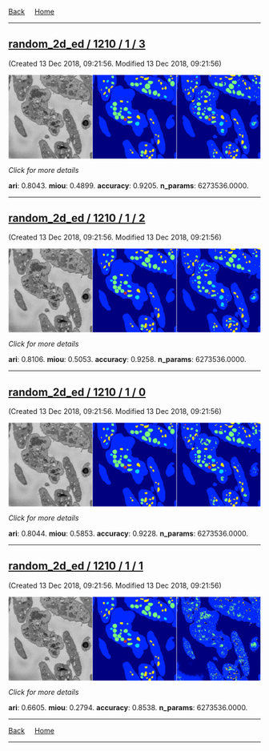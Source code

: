 
[Back](..)&nbsp;&nbsp;&nbsp;&nbsp;&nbsp;[Home](https://leapmanlab.github.io/snapshots)

---

<div class="summary"><a href="3"><h2>random_2d_ed / 1210 / 1 / 3</h2></a><p>(Created 13 Dec 2018, 09:21:56. Modified 13 Dec 2018, 09:21:56)
</p><a href="3"><img src="3/media/summary.png" align="center"></a><p>
<i>Click for more details</i>
</p></div>

**ari**: 0.8043. **miou**: 0.4899. **accuracy**: 0.9205. **n_params**: 6273536.0000. 

---

<div class="summary"><a href="2"><h2>random_2d_ed / 1210 / 1 / 2</h2></a><p>(Created 13 Dec 2018, 09:21:56. Modified 13 Dec 2018, 09:21:56)
</p><a href="2"><img src="2/media/summary.png" align="center"></a><p>
<i>Click for more details</i>
</p></div>

**ari**: 0.8106. **miou**: 0.5053. **accuracy**: 0.9258. **n_params**: 6273536.0000. 

---

<div class="summary"><a href="0"><h2>random_2d_ed / 1210 / 1 / 0</h2></a><p>(Created 13 Dec 2018, 09:21:56. Modified 13 Dec 2018, 09:21:56)
</p><a href="0"><img src="0/media/summary.png" align="center"></a><p>
<i>Click for more details</i>
</p></div>

**ari**: 0.8044. **miou**: 0.5853. **accuracy**: 0.9228. **n_params**: 6273536.0000. 

---

<div class="summary"><a href="1"><h2>random_2d_ed / 1210 / 1 / 1</h2></a><p>(Created 13 Dec 2018, 09:21:56. Modified 13 Dec 2018, 09:21:56)
</p><a href="1"><img src="1/media/summary.png" align="center"></a><p>
<i>Click for more details</i>
</p></div>

**ari**: 0.6605. **miou**: 0.2794. **accuracy**: 0.8538. **n_params**: 6273536.0000. 

---

[Back](..)&nbsp;&nbsp;&nbsp;&nbsp;&nbsp;[Home](https://leapmanlab.github.io/snapshots)

---